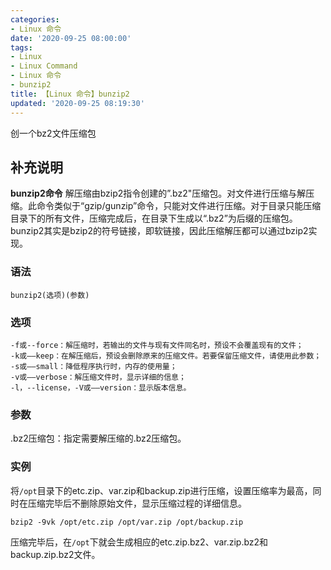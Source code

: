 ```yaml
---
categories:
- Linux 命令
date: '2020-09-25 08:00:00'
tags:
- Linux
- Linux Command
- Linux 命令
- bunzip2
title: 【Linux 命令】bunzip2
updated: '2020-09-25 08:19:30'
---
```


创一个bz2文件压缩包

## 补充说明

**bunzip2命令** 解压缩由bzip2指令创建的”.bz2"压缩包。对文件进行压缩与解压缩。此命令类似于“gzip/gunzip”命令，只能对文件进行压缩。对于目录只能压缩目录下的所有文件，压缩完成后，在目录下生成以“.bz2”为后缀的压缩包。bunzip2其实是bzip2的符号链接，即软链接，因此压缩解压都可以通过bzip2实现。

###  语法

```shell
bunzip2(选项)(参数)
```

###  选项

```shell
-f或--force：解压缩时，若输出的文件与现有文件同名时，预设不会覆盖现有的文件；
-k或——keep：在解压缩后，预设会删除原来的压缩文件。若要保留压缩文件，请使用此参数；
-s或——small：降低程序执行时，内存的使用量；
-v或——verbose：解压缩文件时，显示详细的信息；
-l，--license，-V或——version：显示版本信息。
```

###  参数

.bz2压缩包：指定需要解压缩的.bz2压缩包。

###  实例

将`/opt`目录下的etc.zip、var.zip和backup.zip进行压缩，设置压缩率为最高，同时在压缩完毕后不删除原始文件，显示压缩过程的详细信息。

```shell
bzip2 -9vk /opt/etc.zip /opt/var.zip /opt/backup.zip
```

压缩完毕后，在`/opt`下就会生成相应的etc.zip.bz2、var.zip.bz2和backup.zip.bz2文件。


